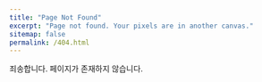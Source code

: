 ```yaml
---
title: "Page Not Found"
excerpt: "Page not found. Your pixels are in another canvas."
sitemap: false
permalink: /404.html
---
```


죄송합니다. 페이지가 존재하지 않습니다.

<script>
  var GOOG_FIXURL_LANG = 'kr';
  var GOOG_FIXURL_SITE = '{{ site.url }}'
</script>
<script src="https://linkhelp.clients.google.com/tbproxy/lh/wm/fixurl.js">
</script>